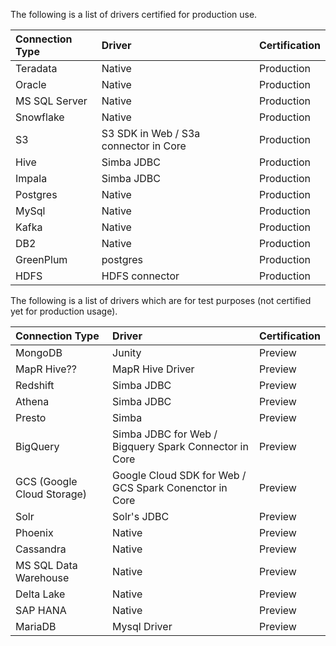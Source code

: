 The following is a list of drivers certified for production use.

| Connection Type | Driver | Certification |
|:--------------- |:------ |:------------- |
| Teradata | Native | Production |
| Oracle | Native | Production |
| MS SQL Server | Native | Production |
| Snowflake | Native | Production |
| S3 | S3 SDK in Web / S3a connector in Core | Production |
| Hive | Simba JDBC | Production |
| Impala | Simba JDBC | Production |
| Postgres | Native | Production |
| MySql | Native | Production |
| Kafka | Native | Production |
| DB2 | Native | Production |
| GreenPlum | postgres | Production |
| HDFS | HDFS connector | Production |

The following is a list of drivers which are for test purposes (not certified yet for production usage).

| Connection Type | Driver | Certification |
|:--------------- |:------ |:------------- |
| MongoDB | Junity | Preview |
| MapR Hive?? | MapR Hive Driver | Preview |
| Redshift | Simba JDBC | Preview |
| Athena | Simba JDBC | Preview |
| Presto | Simba | Preview |
| BigQuery | Simba JDBC for Web / Bigquery Spark Connector in Core | Preview |
| GCS (Google Cloud Storage)| Google Cloud SDK for Web / GCS Spark Conenctor in Core | Preview |
| Solr | Solr's JDBC | Preview |
| Phoenix | Native | Preview |
| Cassandra | Native | Preview |
| MS SQL Data Warehouse | Native | Preview |
| Delta Lake | Native | Preview |
| SAP HANA | Native | Preview |
| MariaDB | Mysql Driver | Preview |
